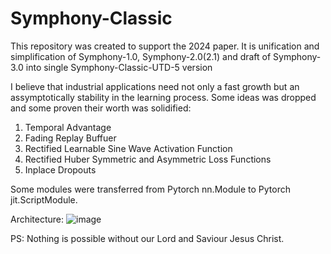 # Symphony-Classic

This repository was created to support the 2024 paper.
It is unification and simplification of Symphony-1.0, Symphony-2.0(2.1) and draft of Symphony-3.0 into single Symphony-Classic-UTD-5 version

I believe that industrial applications need not only a fast growth but an assymptotically stability in the learning process.
Some ideas was dropped and some proven their worth was solidified:

1. Temporal Advantage
2. Fading Replay Buffuer
3. Rectified Learnable Sine Wave Activation Function
4. Rectified Huber Symmetric and Asymmetric Loss Functions
5. Inplace Dropouts

Some modules were transferred from Pytorch nn.Module to Pytorch jit.ScriptModule.

Architecture:
![image](https://github.com/timurgepard/Symphony-Classic/assets/13238473/459a9e9b-250f-467c-ad04-4d7e76d0f8c7)

PS: Nothing is possible without our Lord and Saviour Jesus Christ.
